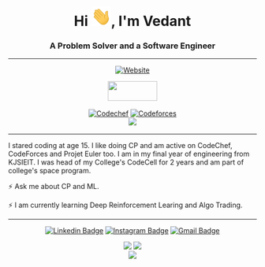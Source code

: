 <h1 align="center">Hi <img src="https://raw.githubusercontent.com/ABSphreak/ABSphreak/master/gifs/Hi.gif" width="40px" />, I'm Vedant</h1>
<h3 align="center">A Problem Solver and a Software Engineer </h3>

---
<div align="center">

</div>
<div align="center">

[![Website](https://img.shields.io/website?label=vedantkokate.tech&style=for-the-badge&url=https://vedantkokate07.github.io&color=039be5)](https://vedantkokate.tech/)
</div>
<div align="center">
   <img  src="https://projecteuler.net/profile/vedantk07.png"  width="100" height="40" />
</div>
<div align="center">

 [![Codechef](https://img.shields.io/badge/dynamic/json?&color=1f8acb&logo=codechef&label=Codechef&url=https://competitive-coding-api.herokuapp.com/api/codechef/vedant_k07&query=%24.rating&prefix=Rating%20&style=for-the-badge&cacheSeconds=86400)](https://www.codechef.com/users/vedant_k07)
[![Codeforces](https://img.shields.io/badge/dynamic/json?&color=1f8acb&logo=codeforces&label=Codeforces&url=https://competitive-coding-api.herokuapp.com/api/codeforces/vedant.kokate&query=%24.rating&prefix=Rating%20&style=for-the-badge&cacheSeconds=86400)](https://codeforces.com/profile/vedant.kokate)  
<a href="https://www.hackerrank.com/vedant_kokat07"><img height=20 src="https://img.shields.io/badge/-Hackerrank-2EC866?style=for-the-badge&logo=HackerRank&logoColor=white" /></a>

</div>

---

I stared coding at age 15. I like doing CP and am active on CodeChef, CodeForces and Projet Euler too. I am in my final year of engineering from KJSIEIT. I was head of my College's CodeCell for 2 years and am part of college's space program.

⚡ Ask me about CP and ML.

⚡ I am currently learning Deep Reinforcement Learing and Algo Trading.

---

<div align="center">
  
[![Linkedin Badge](https://img.shields.io/badge/-Linkedin-blue?style=flat&logo=Linkedin&logoColor=white&link=https://www.linkedin.com/in/vedant-kokate-723030182/)](https://www.linkedin.com/in/vedant-kokate-723030182/)
[![Instagram Badge](https://img.shields.io/badge/-Instagram-purple?style=flat&logo=instagram&logoColor=white&link=https://instagram.com/theteacoder/)](https://instagram.com/theteacoder)
[![Gmail Badge](https://img.shields.io/badge/-Email_id-c14438?style=flat&logo=Gmail&logoColor=white&link=mailto:vedant.kokate@somaiya.edu)](mailto:vedant.kokate@somaiya.ed)

</div>


<!-- 
<details>
<summary><b>Overall Github Stats</b></summary> -->
<div align="center">
<!-- <img width=608 src="https://github-profile-summary-cards.vercel.app/api/cards/profile-details?username=vedantkokate07&theme=github_dark"/> -->
<img width=300 src="https://github-profile-summary-cards.vercel.app/api/cards/repos-per-language?username=vedantkokate07&theme=github_dark"/>
<img width=300 src="https://github-profile-summary-cards.vercel.app/api/cards/most-commit-language?username=vedantkokate07&theme=github_dark"/>
<!-- <img width=300 src="https://github-profile-summary-cards.vercel.app/api/cards/stats?username=vedantkokate07&theme=github_dark"/> -->
<!-- <img width=300 src="https://github-profile-summary-cards.vercel.app/api/cards/productive-time?username=vedantkokate07&theme=github_dark"/> -->
<div width=300 align="center">
<img width=600 src="https://activity-graph.herokuapp.com/graph?username=vedantkokate07&bg_color=0d1117&color=0366d6&line=0366d6&point=ffffff&area=true&hide_border=true"/>
</div>
</div>
<!-- </details> -->
 <!-- <details>
<summary><b>Activity</b></summary>

</details> -->

<!--   Top Languages Using -->

<!-- ![](https://komarev.com/ghpvc/?username=rishabhrao&style=flat&color=828bed) -->

<!-- [![Twitter Badge](https://img.shields.io/badge/-@theteacoder-1ca0f1?style=flat&labelColor=1ca0f1&logo=twitter&logoColor=white&link=https://twitter.com/theteacoder)](https://twitter.com/theteacoder) -->

<!-- [![Website](https://img.shields.io/website?label=rishabhrao.codes&style=for-the-badge&url=https%3A%2F%2Frishabhrao.codes)](https://rishabhrao.codes) -->
